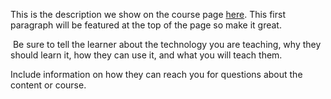 This is the description we show on the course page [here](https://lab.github.com/yurisshtern19681968/html-indx). This first paragraph will be featured at the top of the page so make it great.
​

​
Be sure to tell the learner about the technology you are teaching, why they should learn it, how they can use it, and what you will teach them.
​


Include information on how they can reach you for questions about the content or course. 